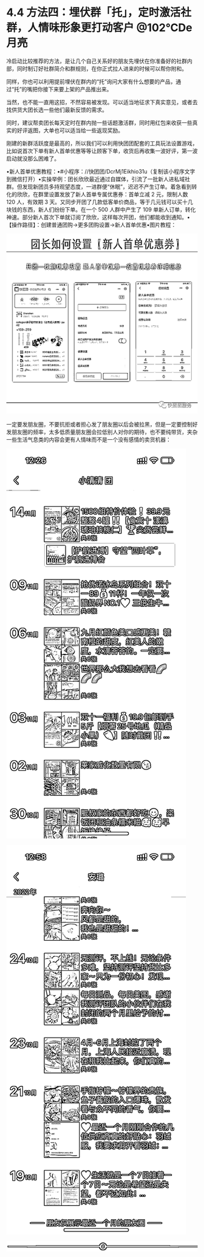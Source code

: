 # 4.4 方法四：埋伏群「托」，定时激活社群，人情味形象更打动客户 @102℃De 月亮

冷启动比较推荐的方法，是让几个自己关系好的朋友先埋伏在你准备好的社群内部，同时制订好社群简介和群规则，在你正式拉人进来的时候可以帮你附和。

同样，你也可以利用提前埋伏在群内的“托”询问大家有什么想要的产品，通过“托”的嘴把你接下来要上架的产品推出来。

当然，也不能一直用这招，不然容易被发现。可以适当地征求下真实意见，或者去找供货大团长选一些他们最新反馈的需求。

同时，建议帮卖团长每天定时在群内抛一些话题激活群，同时用红包来收获一些真实的好评返图，大单也可以适当给一些返现奖励。

刚建的新群活跃度是最高的，所以我们可以利用快团团配套的工具玩法设置游戏，比如说首次下单有新人首单优惠等等让顾客下单，收货后再收集一波好评，第一波启动就没那么困难了。

•新人首单优惠教程：•#小程序：//快团团/DcrMj1Eikhio31u（复制该小程序文字到微信打开）•实操举例：团长欣欣最近通过自媒体，引流了一批新人进私域社群。但发现新团员多持观望态度，一进群便“休眠”，迟迟不产生订单。着急看到转化的欣欣，在群里设置发放了新人首单专属优惠券：首单立减 2 元，限制人数 120 人，有效期 3 天。又同步开团了几款低客单价商品，等于几元钱可以买十几块钱的东西，新人们纷纷下单。在一个 500 人群中产生了 109 单新人订单，转化神速。部分新人首次下单就订阅了欣欣，这样每次开团，他们都能收到通知。•【操作路径】：创建普通团购→更多团购设置→新人首单优惠•图片教程：

![](img/1d92e6d8da823f7a517b8617755da06a.png)

一定要发朋友圈，不要抗拒或者担心发了朋友圈以后会被拉黑，但是一定要控制好发朋友圈的频率，太多低质量朋友圈会拉低别人对你的期待，也不要纯带货，夹杂一些生活气息类的内容会更有人情味而不是一个没有感情的卖货机器：

![](img/2798fd0c64cf436f9dd7d0286f1a2ed0.png)

![](img/92e6fced87340c3270a3ccaabcbfe2dd.png)

![](img/dd92b07373c3325b41989991c0898588.png)